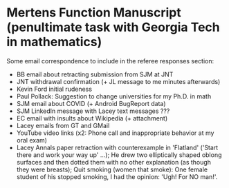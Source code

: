 # Mertens Function Manuscript (penultimate task with Georgia Tech in mathematics)

Some email correspondence to include in the referee responses section:
* BB email about retracting submission from SJM at JNT
* JNT withdrawal confirmation (+ JL message to me minutes afterwards)
* Kevin Ford initial rudeness
* Paul Pollack: Suggestion to change universities for my Ph.D. in math
* SJM email about COVID (+ Android BugReport data)
* SJM LinkedIn message with Lacey text messages ???
* EC email with insults about Wikipedia (+ attachment)
* Lacey emails from GT and GMail
* YouTube video links (x2: Phone call and inappropriate behavior at my oral exam)
* Lacey Annals paper retraction with counterexample in 'Flatland' ('Start there and work your way up' ...); He drew two elliptically shaped oblong surfaces and then dotted them with no other explanation (as though they were breasts); Quit smoking (women that smoke): One female student of his stopped smoking, I had the opinion: 'Ugh! For NO man!'.
